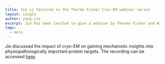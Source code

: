 ```yaml
---
title: Jie is featured in the Thermo Fisher Cryo-EM webinar series
layout: single
author: yang-jie
excerpt: Jie has been invited to give a webinar by Thermo Fisher and Wiley Publishing Group. 
tags:
  - meta
---
```


Jie discussed the impact of cryo-EM on gaining mechanistic insights into physiopathologically important protein targets. The recording can be accessed [here](https://events.bizzabo.com/457127/home).
